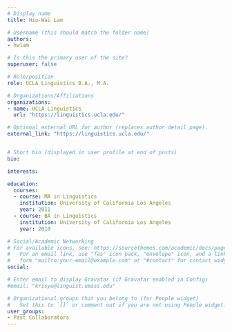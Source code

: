 ```yaml
---
# Display name
title: Hiu-Wai Lam

# Username (this should match the folder name)
authors:
- hwlam

# Is this the primary user of the site?
superuser: false

# Role/position
role: UCLA Linguistics B.A., M.A.

# Organizations/Affiliations
organizations:
- name: UCLA Linguistics
  url: "https://linguistics.ucla.edu/"

# Optional external URL for author (replaces author detail page).
external_link: "https://linguistics.ucla.edu/"


# Short bio (displayed in user profile at end of posts)
bio:

interests:

education:
  courses:
  - course: MA in Linguistics
    institution: University of California Los Angeles
    year: 2011
  - course: BA in Linguistics
    institution: University of California Los Angeles
    year: 2010

# Social/Academic Networking
# For available icons, see: https://sourcethemes.com/academic/docs/page-builder/#icons
#   For an email link, use "fas" icon pack, "envelope" icon, and a link in the
#   form "mailto:your-email@example.com" or "#contact" for contact widget.
social:

# Enter email to display Gravatar (if Gravatar enabled in Config)
#email: "krisyu@linguist.umass.edu"

# Organizational groups that you belong to (for People widget)
#   Set this to `[]` or comment out if you are not using People widget.
user_groups:
- Past Collaborators
---
```


